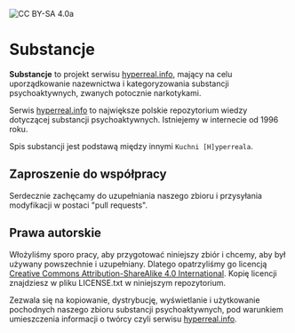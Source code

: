 ![CC BY-SA 4.0a](https://i.creativecommons.org/l/by-sa/4.0/88x31.png)
# Substancje

**Substancje** to projekt serwisu [hyperreal.info](http://hyperreal.info), mający 
na celu uporządkowanie nazewnictwa i kategoryzowania substancji psychoaktywnych,
zwanych potocznie narkotykami.

Serwis [hyperreal.info](http://hyperreal.info) to największe polskie
repozytorium wiedzy dotyczącej substancji psychoaktywnych. 
Istniejemy w internecie od 1996 roku. 

Spis substancji jest podstawą między innymi `Kuchni [H]yperreala`.

## Zaproszenie do współpracy

Serdecznie zachęcamy do uzupełniania naszego zbioru i przysyłania modyfikacji 
w postaci "pull requests".

## Prawa autorskie

Włożyliśmy sporo pracy, aby przygotować niniejszy zbiór i chcemy, aby
był używany powszechnie i uzupełniany. Dlatego opatrzyliśmy go licencją 
[Creative Commons Attribution-ShareAlike 4.0 International](http://creativecommons.org/licenses/by-sa/4.0/).
Kopię licencji znajdziesz w pliku LICENSE.txt w niniejszym repozytorium.

Zezwala się na kopiowanie, dystrybucję, wyświetlanie i użytkowanie pochodnych
naszego zbioru substancji psychoaktywnych, pod warunkiem umieszczenia informacji
o twórcy czyli serwisu [hyperreal.info](http://hyperreal.info).
